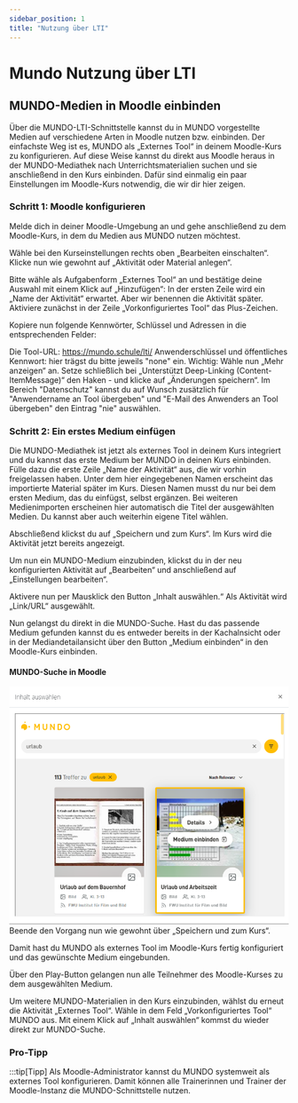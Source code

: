 ```yaml
---
sidebar_position: 1
title: "Nutzung über LTI"
---
```


# Mundo Nutzung über LTI

## MUNDO-Medien in Moodle einbinden
Über die MUNDO-LTI-Schnittstelle kannst du in MUNDO vorgestellte Medien auf verschiedene Arten in Moodle nutzen bzw. einbinden. Der einfachste Weg ist es, MUNDO als „Externes Tool“ in deinem Moodle-Kurs zu konfigurieren. Auf diese Weise kannst du direkt aus Moodle heraus in der MUNDO-Mediathek nach Unterrichtsmaterialien suchen und sie anschließend in den Kurs einbinden. Dafür sind einmalig ein paar Einstellungen im Moodle-Kurs notwendig, die wir dir hier zeigen.

### Schritt 1: Moodle konfigurieren

Melde dich in deiner Moodle-Umgebung an und gehe anschließend zu dem Moodle-Kurs, in dem du Medien aus MUNDO nutzen möchtest.

Wähle bei den Kurseinstellungen rechts oben „Bearbeiten einschalten“. Klicke nun wie gewohnt auf „Aktivität oder Material anlegen“.

Bitte wähle als Aufgabenform „Externes Tool“ an und bestätige deine Auswahl mit einem Klick auf „Hinzufügen“: In der ersten Zeile wird ein „Name der Aktivität“ erwartet. Aber wir benennen die Aktivität später. Aktiviere zunächst in der Zeile „Vorkonfiguriertes Tool“ das Plus-Zeichen.

Kopiere nun folgende Kennwörter, Schlüssel und Adressen in die entsprechenden Felder:

Die Tool-URL: https://mundo.schule/lti/
Anwenderschlüssel und öffentliches Kennwort: hier trägst du bitte jeweils "none" ein.
Wichtig: Wähle nun „Mehr anzeigen“ an. Setze schließlich bei „Unterstützt Deep-Linking (Content-ItemMessage)“ den Haken - und klicke auf „Änderungen speichern“. Im Bereich "Datenschutz" kannst du auf Wunsch zusätzlich für "Anwendername an Tool übergeben" und "E-Mail des Anwenders an Tool übergeben" den Eintrag "nie" auswählen.

### Schritt 2: Ein erstes Medium einfügen

Die MUNDO-Mediathek ist jetzt als externes Tool in deinem Kurs integriert und du kannst das erste Medium ber MUNDO in deinen Kurs einbinden. Fülle dazu die erste Zeile „Name der Aktivität“ aus, die wir vorhin freigelassen haben. Unter dem hier eingegebenen Namen erscheint das importierte Material später im Kurs. Diesen Namen musst du nur bei dem ersten Medium, das du einfügst, selbst ergänzen. Bei weiteren Medienimporten erscheinen hier automatisch die Titel der ausgewählten Medien. Du kannst aber auch weiterhin eigene Titel wählen.

Abschließend klickst du auf „Speichern und zum Kurs“. Im Kurs wird die Aktivität jetzt bereits angezeigt.

Um nun ein MUNDO-Medium einzubinden, klickst du in der neu konfigurierten Aktivität auf „Bearbeiten“ und anschließend auf „Einstellungen bearbeiten“.

Aktivere nun per Mausklick den Button „Inhalt auswählen.“ Als Aktivität wird „Link/URL“ ausgewählt.

Nun gelangst du direkt in die MUNDO-Suche. Hast du das passende Medium gefunden kannst du es entweder bereits in der Kachalnsicht oder in der Mediandetailansicht über den Button „Medium einbinden“ in den Moodle-Kurs einbinden.

#### MUNDO-Suche in Moodle

![Search](./img/mundo_lti_suche.png)
Beende den Vorgang nun wie gewohnt über „Speichern und zum Kurs“.

Damit hast du MUNDO als externes Tool im Moodle-Kurs fertig konfiguriert und das gewünschte Medium eingebunden.

Über den Play-Button gelangen nun alle Teilnehmer des Moodle-Kurses zu dem ausgewählten Medium.

Um weitere MUNDO-Materialien in den Kurs einzubinden, wählst du erneut die Aktivität „Externes Tool“. Wähle in dem Feld „Vorkonfiguriertes Tool“ MUNDO aus. Mit einem Klick auf „Inhalt auswählen“ kommst du wieder direkt zur MUNDO-Suche.

### Pro-Tipp

:::tip[Tipp]
Als Moodle-Administrator kannst du MUNDO systemweit als externes Tool konfigurieren. Damit können alle Trainerinnen und Trainer der Moodle-Instanz die MUNDO-Schnittstelle nutzen.

